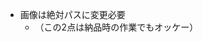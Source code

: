 <!-- - js使用不可 -->
<!-- - 疑似要素は使わない -->
<!-- - リンク先はapp用になる（adastriaapp://) -->
<!-- - 画像の合計30枚MAX -->
<!-- - FIXきかない(stickyも) -->
<!-- - アンカーも使えない -->
<!-- - 画像の高さ指定必要 （height: auto) -->
<!-- - pタグ全て svg に変更
    ONLINE STORE
    LINE UP
    クレジット
    コピーライト
    フッターリンク -->
<!-- - ウェブ版と同階層にapp.htmlを設置して納品
    http://studio-clip.maam.me/studioclip/cp/sc_sanrio_2025/app.html -->

<!-- - cssは直書き、外部読み込みなし -->
- 画像は絶対パスに変更必要
    - （この2点は納品時の作業でもオッケー）

<!-- <meta http-equiv="content-language" content="ja">
<meta http-equiv="content-type" content="text/html; charset=UTF-8">
<meta http-equiv="content-style-type" content="text/css; charset=UTF-8">
<meta http-equiv="X-UA-Compatible" content="IE=edge,chrome=1">
<meta name="viewport" content="width=device-width, initial-scale=1.0">
<title>studio CLIP meets HELLO KITTY - サンリオキャラクターズ コラボ | and st</title>
<style type="text/css"></style> -->
